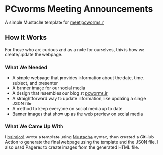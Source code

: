 # PCworms Meeting Announcements
A simple Mustache template for [meet.pcworms.ir](https://meet.pcworms.ir)

## How It Works
For those who are curious and as a note for ourselves, this is how we create/update the webpage.

### What We Needed
- A simple webpage that provides information about the date, time, subject, and presenter
- A banner image for our social media
- A design that resembles our blog at [pcworms.ir](https://pcworms.ir)
- A straightforward way to update information, like updating a single JSON file
- A method to keep everyone on social media up to date
- Banner images that show up as the web preview on social media

### What We Came Up With
I [bsimjoo!](@b-simjoo) wrote a template using [Mustache](https://mustache.github.io/) syntax, then created a GitHub Action to generate the final webpage using the template and the JSON file. I also used Pageres to create images from the generated HTML file.

